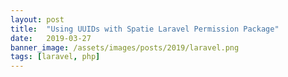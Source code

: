 ```yaml
---
layout: post
title:  "Using UUIDs with Spatie Laravel Permission Package"
date:   2019-03-27
banner_image: /assets/images/posts/2019/laravel.png
tags: [laravel, php]
---
```


